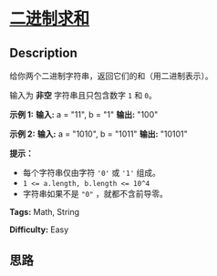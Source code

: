 # [二进制求和][title]

## Description

给你两个二进制字符串，返回它们的和（用二进制表示）。

输入为 **非空** 字符串且只包含数字 `1` 和 `0`。



**示例  1:**
            **输入:** a = "11", b = "1"    **输出:** "100"

**示例  2:**
            **输入:** a = "1010", b = "1011"    **输出:** "10101"



**提示：**

  * 每个字符串仅由字符 `'0'` 或 `'1'` 组成。
  * `1 <= a.length, b.length <= 10^4`
  * 字符串如果不是 `"0"` ，就都不含前导零。


**Tags:** Math, String

**Difficulty:** Easy

## 思路

[title]: https://leetcode-cn.com/problems/add-binary
